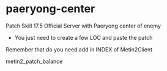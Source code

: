 # paeryong-center
Patch Skill 17.5 Official Server with Paeryong center of enemy

* You just need to create a few LOC and paste the patch

Remember that do you need add in INDEX of Metin2Client

metin2_patch_balance

